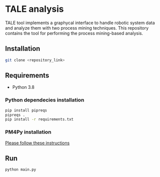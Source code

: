 # TALE analysis #
TALE tool implements a graphycal interface to handle robotic system data and analyze them with two process mining techniques. This repository contains the tool for performing the process mining-based analysis.

## Installation
```bash
git clone <repository_link>
```

## Requirements
- Python 3.8

### Python dependecies installation

```bash
pip install pipreqs
pipreqs .
pip install -r requirements.txt
```

### PM4Py installation
[Please follow these instructions](https://pm4py.fit.fraunhofer.de/install)

## Run
```bash
python main.py  
```
